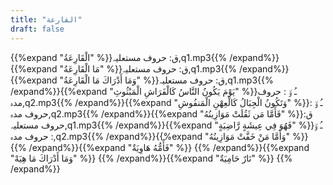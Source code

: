 ```yaml
---
title: "القارعة"
draft: false
---
```

 {{%expand "الْقَارِعَةُ" %}}ق: حروف مستعلیہ,q1.mp3{{% /expand%}}{{%expand "مَا الْقَارِعَةُ" %}}ق: حروف مستعلیہ,q1.mp3{{% /expand%}}{{%expand "وَمَا أَدْرَاكَ مَا الْقَارِعَةُ" %}}ق: حروف مستعلیہ,q1.mp3{{% /expand%}}{{%expand "يَوْمَ يَكُونُ النَّاسُ كَالْفَرَاشِ الْمَبْثُوثِ" %}}ـُ و٘ :  حروف مدہ,q2.mp3{{% /expand%}}{{%expand "وَتَكُونُ الْجِبَالُ كَالْعِهْنِ الْمَنفُوشِ" %}}ـُ و٘ :  حروف مدہ,q2.mp3{{% /expand%}}{{%expand "فَأَمَّا مَن ثَقُلَتْ مَوَازِينُهُ" %}}ق: حروف مستعلیہ,q1.mp3{{% /expand%}}{{%expand "فَهُوَ فِي عِيشَةٍ رَّاضِيَةٍ" %}}ـُ و٘ :  حروف مدہ,q2.mp3{{% /expand%}}{{%expand "وَأَمَّا مَنْ خَفَّتْ مَوَازِينُهُ" %}} {{% /expand%}}{{%expand "فَأُمُّهُ هَاوِيَةٌ" %}} {{% /expand%}}{{%expand "وَمَا أَدْرَاكَ مَا هِيَهْ" %}} {{% /expand%}}{{%expand "نَارٌ حَامِيَةٌ" %}} {{% /expand%}}